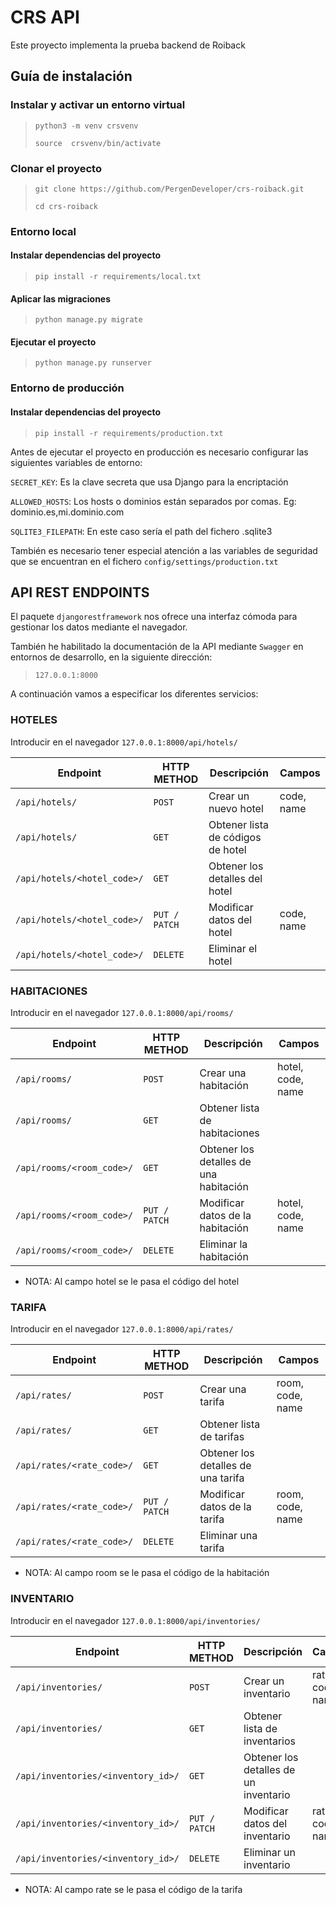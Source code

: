 # CRS API

Este proyecto implementa la prueba backend de Roiback

## Guía de instalación

### Instalar y activar un entorno virtual
> `python3 -m venv crsvenv` 
>
> `source  crsvenv/bin/activate`

### Clonar el proyecto
> `git clone https://github.com/PergenDeveloper/crs-roiback.git`
> 
> `cd crs-roiback`

### Entorno local
#### Instalar dependencias del proyecto
> `pip install -r requirements/local.txt`

#### Aplicar las migraciones
> `python manage.py migrate`

#### Ejecutar el proyecto
> `python manage.py runserver`


### Entorno de producción
#### Instalar dependencias del proyecto
> `pip install -r requirements/production.txt`


Antes de ejecutar el proyecto en producción es necesario configurar las siguientes 
variables de entorno:

`SECRET_KEY`: Es la clave secreta que usa Django para 
la encriptación

`ALLOWED_HOSTS`: Los hosts o dominios están separados por comas. 
Eg: dominio.es,mi.dominio.com

`SQLITE3_FILEPATH`: En este caso sería el path del fichero .sqlite3

También es necesario tener especial atención a las variables de seguridad
que se encuentran en el fichero `config/settings/production.txt`


## API REST ENDPOINTS

El paquete `djangorestframework` nos ofrece una interfaz cómoda para gestionar los datos
mediante el navegador.

También he habilitado la documentación de la API mediante `Swagger` en 
entornos de desarrollo, en la siguiente dirección:
> `127.0.0.1:8000`

A continuación vamos a especificar los diferentes servicios:

### HOTELES

Introducir en el navegador `127.0.0.1:8000/api/hotels/`

| Endpoint      | HTTP METHOD | Descripción | Campos
| ----------- | ----------- | -----------| -----------
| `/api/hotels/`      | `POST`       |  Crear un nuevo hotel | code, name
| `/api/hotels/`   | `GET`        |  Obtener lista de códigos de hotel |
| `/api/hotels/<hotel_code>/`   | `GET`        |  Obtener los detalles del hotel |
| `/api/hotels/<hotel_code>/`   | `PUT / PATCH`       |  Modificar datos del hotel | code, name
| `/api/hotels/<hotel_code>/`   | `DELETE`        |  Eliminar el hotel |


### HABITACIONES

Introducir en el navegador `127.0.0.1:8000/api/rooms/`

| Endpoint      | HTTP METHOD | Descripción | Campos
| ----------- | ----------- | ----------- | -----------
| `/api/rooms/`      | `POST`       |  Crear una habitación | hotel, code, name
| `/api/rooms/`   | `GET`        |  Obtener lista de habitaciones |
| `/api/rooms/<room_code>/`   | `GET`        |  Obtener los detalles de una habitación |
| `/api/rooms/<room_code>/`   | `PUT / PATCH`       |  Modificar datos de la habitación | hotel, code, name
| `/api/rooms/<room_code>/`   | `DELETE`        |  Eliminar la habitación |

- NOTA: Al campo hotel se le pasa el código del hotel


### TARIFA

Introducir en el navegador `127.0.0.1:8000/api/rates/`

| Endpoint      | HTTP METHOD | Descripción | Campos
| ----------- | ----------- | ----------- | -----------
| `/api/rates/`      | `POST`       |  Crear una tarifa | room, code, name
| `/api/rates/`   | `GET`        |  Obtener lista de tarifas |
| `/api/rates/<rate_code>/`   | `GET`        |  Obtener los detalles de una tarifa |
| `/api/rates/<rate_code>/`   | `PUT / PATCH`       |  Modificar datos de la tarifa | room, code, name
| `/api/rates/<rate_code>/`   | `DELETE`        |  Eliminar una tarifa |

- NOTA: Al campo room se le pasa el código de la habitación

### INVENTARIO

Introducir en el navegador `127.0.0.1:8000/api/inventories/`

| Endpoint      | HTTP METHOD | Descripción | Campos
| ----------- | ----------- | ----------- | -----------
| `/api/inventories/`      | `POST`       |  Crear un inventario | rate, code, name
| `/api/inventories/`   | `GET`        |  Obtener lista de inventarios |
| `/api/inventories/<inventory_id>/`   | `GET`        |  Obtener los detalles de un inventario |
| `/api/inventories/<inventory_id>/`   | `PUT / PATCH`       |  Modificar datos del inventario | rate, code, name
| `/api/inventories/<inventory_id>/`   | `DELETE`        |  Eliminar un inventario |

- NOTA: Al campo rate se le pasa el código de la tarifa